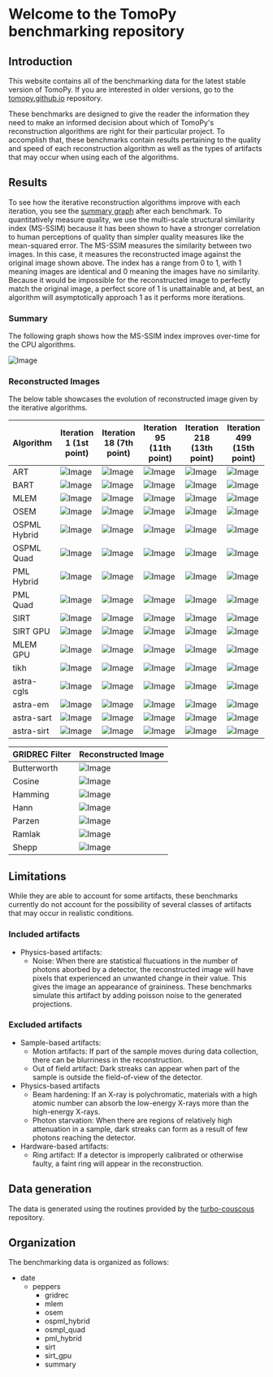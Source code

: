 # Welcome to the TomoPy benchmarking repository

## Introduction

This website contains all of the benchmarking data for the latest stable version of TomoPy. If you are interested in older versions, go to the [tomopy.github.io](https://github.com/tomopy/tomopy.github.io) repository.

These benchmarks are designed to give the reader the information they need to make an informed decision about which of TomoPy's reconstruction algorithms are right for their particular project. To accomplish that, these benchmarks contain results pertaining to the quality and speed of each reconstruction algorithm as well as the types of artifacts that may occur when using each of the algorithms.

## Results
To see how the iterative reconstruction algorithms improve with each iteration, you see the [summary graph](https://github.com/tomopy/tomopy.github.io/blob/main/2021-02-19/cpu/peppers/summary.svg) after each benchmark. To quantitatively measure quality, we use the multi-scale structural similarity index (MS-SSIM) because it has been shown to have a stronger correlation to human perceptions of quality than simpler quality measures like the mean-squared error. The MS-SSIM measures the similarity between two images. In this case, it measures the reconstructed image against the original image shown above. The index has a range from 0 to 1, with 1 meaning images are identical and 0 meaning the images have no similarity. Because it would be impossible for the reconstructed image to perfectly match the original image, a perfect score of 1 is unattainable and, at best, an algorithm will asymptotically approach 1 as it performs more iterations.


### Summary
The following graph shows how the MS-SSIM index improves over-time for the CPU algorithms.

![Image](/peppers/summary.svg)

### Reconstructed Images

The below table showcases the evolution of reconstructed image given by the iterative algorithms.

|Algorithm | Iteration 1 (1st point)| Iteration 18 (7th point)| Iteration 95 (11th point)| Iteration 218 (13th point)| Iteration 499 (15th point)|
| --------------- | --------------- | --------------- | --------------- | --------------- | --------------- |
|ART|![Image](/peppers/art/art.001.png)|![Image](/peppers/art/art.018.png)|![Image](/peppers/art/art.095.png)|![Image](/peppers/art/art.218.png)|![Image](/peppers/art/art.499.png)|
|BART|![Image](/peppers/bart/bart.001.png)|![Image](/peppers/bart/bart.018.png)|![Image](/peppers/bart/bart.095.png)|![Image](/peppers/bart/bart.218.png)|![Image](/peppers/bart/bart.499.png)|
|MLEM|![Image](/peppers/mlem/mlem.001.png)|![Image](/peppers/mlem/mlem.018.png)|![Image](/peppers/bart/bart.095.png)|![Image](/peppers/bart/bart.218.png)|![Image](/peppers/bart/bart.499.png)|
|OSEM|![Image](/peppers/osem/osem.001.png)|![Image](/peppers/osem/osem.018.png)|![Image](/peppers/osem/osem.095.png)|![Image](/peppers/osem/osem.218.png)|![Image](/peppers/osem/osem.499.png)|
|OSPML Hybrid|![Image](/peppers/ospml_hybrid/ospml_hybrid.001.png)|![Image](/peppers/ospml_hybrid/ospml_hybrid.018.png)|![Image](/peppers/ospml_hybrid/ospml_hybrid.095.png)|![Image](/peppers/osem/osem.218.png)|![Image](/peppers/osem/osem.499.png)|
|OSPML Quad|![Image](/peppers/ospml_quad/ospml_quad.001.png)|![Image](/peppers/ospml_quad/ospml_quad.018.png)|![Image](/peppers/ospml_quad/ospml_quad.095.png)|![Image](/peppers/ospml_quad/ospml_quad.218.png)|![Image](/peppers/ospml_quad/ospml_quad.499.png)|
|PML Hybrid|![Image](/peppers/pml_hybrid/pml_hybrid.001.png)|![Image](/peppers/pml_hybrid/pml_hybrid.018.png)|![Image](/peppers/pml_hybrid/pml_hybrid.095.png)|![Image](/peppers/pml_hybrid/pml_hybrid.218.png)|![Image](/peppers/pml_hybrid/pml_hybrid.499.png)|
|PML Quad|![Image](/peppers/pml_quad/pml_quad.001.png)|![Image](/peppers/pml_quad/pml_quad.018.png)|![Image](/peppers/pml_quad/pml_quad.095.png)|![Image](/peppers/pml_quad/pml_quad.218.png)|![Image](/peppers/pml_quad/pml_quad.499.png)|
|SIRT|![Image](/peppers/sirt/sirt.001.png)|![Image](/peppers/sirt/sirt.018.png)|![Image](/peppers/sirt/sirt.095.png)|![Image](/peppers/sirt/sirt.218.png)|![Image](/peppers/sirt/sirt.499.png)|
|SIRT GPU|![Image](/peppers/sirt_cuda/sirt.gpu.NN.001.png)|![Image](/peppers/sirt_cuda/sirt.gpu.NN.018.png)|![Image](/peppers/sirt_cuda/sirt.gpu.NN.095.png)|![Image](/peppers/sirt_cuda/sirt.gpu.NN.218.png)|![Image](/peppers/sirt_cuda/sirt.gpu.NN.499.png)|
|MLEM GPU|![Image](/peppers/mlem_cuda/mlem.gpu.NN.001.png)|![Image](/peppers/mlem_cuda/mlem.gpu.NN.018.png)|![Image](/peppers/mlem_cuda/mlem.gpu.NN.095.png)|![Image](/peppers/mlem_cuda/mlem.gpu.NN.218.png)|![Image](/peppers/mlem_cuda/mlem.gpu.NN.499.png)|
|tikh|![Image](/peppers/tikh/tikh.001.png)|![Image](/peppers/tikh/tikh.018.png)|![Image](/peppers/tikh/tikh.095.png)|![Image](/peppers/tikh/tikh.218.png)|![Image](/peppers/tikh/tikh.499.png)|
|astra-cgls|![Image](/peppers/astra-cgls_cuda/astra-cgls_cuda.001.png)|![Image](/peppers/astra-cgls_cuda/astra-cgls_cuda.018.png)|![Image](/peppers/astra-cgls_cuda/astra-cgls_cuda.095.png)|![Image](/peppers/astra-cgls_cuda/astra-cgls_cuda.218.png)|![Image](/peppers/astra-cgls_cuda/astra-cgls_cuda.499.png)|
|astra-em|![Image](/peppers/astra-em_cuda/astra-em_cuda.001.png)|![Image](/peppers/astra-em_cuda/astra-em_cuda.018.png)|![Image](/peppers/astra-em_cuda/astra-em_cuda.095.png)|![Image](/peppers/astra-em_cuda/astra-em_cuda.218.png)|![Image](/peppers/astra-em_cuda/astra-em_cuda.499.png)|
|astra-sart|![Image](/peppers/astra-sart_cuda/astra-sart_cuda.001.png)|![Image](/peppers/astra-sart_cuda/astra-sart_cuda.018.png)|![Image](/peppers/astra-sart_cuda/astra-sart_cuda.095.png)|![Image](/peppers/astra-sart_cuda/astra-sart_cuda.218.png)|![Image](/peppers/astra-sart_cuda/astra-sart_cuda.499.png)|
|astra-sirt|![Image](/peppers/astra-sirt_cuda/astra-sirt_cuda.001.png)|![Image](/peppers/astra-sirt_cuda/astra-sirt_cuda.018.png)|![Image](/peppers/astra-sirt_cuda/astra-sirt_cuda.095.png)|![Image](/peppers/astra-sirt_cuda/astra-sirt_cuda.218.png)|![Image](/peppers/astra-sirt_cuda/astra-sirt_cuda.499.png)|

|GRIDREC Filter| Reconstructed Image|
| --------------- | --------------- |
|Butterworth|![Image](peppers/gridrec/gridrec.butterworth.001.png)|
|Cosine|![Image](peppers/gridrec/gridrec.cosine.001.png)|
|Hamming|![Image](peppers/gridrec/gridrec.hamming.001.png)|
|Hann|![Image](peppers/gridrec/gridrec.hann.001.png)|
|Parzen|![Image](peppers/gridrec/gridrec.parzen.001.png)|
|Ramlak|![Image](peppers/gridrec/gridrec.ramlak.001.png)|
|Shepp|![Image](peppers/gridrec/gridrec.shepp.001.png)|


## Limitations

While they are able to account for some artifacts, these benchmarks currently do not account for the possibility of several classes of artifacts that may occur in realistic conditions.

### Included artifacts
- Physics-based artifacts:
  - Noise: When there are statistical flucuations in the number of photons aborbed by a detector, the reconstructed image will have pixels that experienced an unwanted change in their value. This gives the image an appearance of graininess. These benchmarks simulate this artifact by adding poisson noise to the generated projections.

### Excluded artifacts
- Sample-based artifacts:
  - Motion artifacts: If part of the sample moves during data collection, there can be blurriness in the reconstruction.
  - Out of field artifact: Dark streaks can appear when part of the sample is outside the field-of-view of the detector.
- Physics-based artifacts
  - Beam hardening: If an X-ray is polychromatic, materials with a high atomic number can absorb the low-energy X-rays more than the high-energy X-rays.
  - Photon starvation: When there are regions of relatively high attenuation in a sample, dark streaks can form as a result of few photons reaching the detector.
- Hardware-based artifacts:
  - Ring artifact: If a detector is improperly calibrated or otherwise faulty, a faint ring will appear in the reconstruction.

## Data generation

The data is generated using the routines provided by the [turbo-couscous](https://github.com/tomopy/turbo-couscous) repository.

## Organization

The benchmarking data is organized as follows:

- date
    - peppers
      - gridrec
      - mlem
      - osem
      - ospml_hybrid
      - osmpl_quad
      - pml_hybrid
      - sirt
      - sirt_gpu
      - summary





